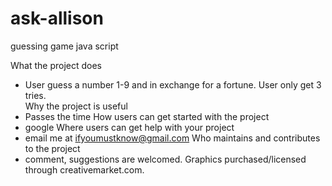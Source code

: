 # ask-allison
guessing game java script

What the project does
- User guess a number 1-9 and in exchange for a fortune. User only get 3 tries.  
Why the project is useful
- Passes the time 
How users can get started with the project
- google
Where users can get help with your project
- email me at ifyoumustknow@gmail.com
Who maintains and contributes to the project
- comment, suggestions are welcomed. Graphics purchased/licensed through creativemarket.com. 